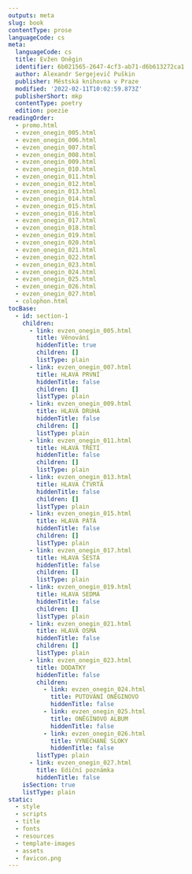 ```yaml
---
outputs: meta
slug: book
contentType: prose
languageCode: cs
meta:
  languageCode: cs
  title: Evžen Oněgin
  identifier: 6b021565-2647-4cf3-ab71-d6b613272ca1
  author: Alexandr Sergejevič Puškin
  publisher: Městská knihovna v Praze
  modified: '2022-02-11T10:02:59.873Z'
  publisherShort: mkp
  contentType: poetry
  edition: poezie
readingOrder:
  - promo.html
  - evzen_onegin_005.html
  - evzen_onegin_006.html
  - evzen_onegin_007.html
  - evzen_onegin_008.html
  - evzen_onegin_009.html
  - evzen_onegin_010.html
  - evzen_onegin_011.html
  - evzen_onegin_012.html
  - evzen_onegin_013.html
  - evzen_onegin_014.html
  - evzen_onegin_015.html
  - evzen_onegin_016.html
  - evzen_onegin_017.html
  - evzen_onegin_018.html
  - evzen_onegin_019.html
  - evzen_onegin_020.html
  - evzen_onegin_021.html
  - evzen_onegin_022.html
  - evzen_onegin_023.html
  - evzen_onegin_024.html
  - evzen_onegin_025.html
  - evzen_onegin_026.html
  - evzen_onegin_027.html
  - colophon.html
tocBase:
  - id: section-1
    children:
      - link: evzen_onegin_005.html
        title: Věnování
        hiddenTitle: true
        children: []
        listType: plain
      - link: evzen_onegin_007.html
        title: HLAVA PRVNÍ
        hiddenTitle: false
        children: []
        listType: plain
      - link: evzen_onegin_009.html
        title: HLAVA DRUHÁ
        hiddenTitle: false
        children: []
        listType: plain
      - link: evzen_onegin_011.html
        title: HLAVA TŘETÍ
        hiddenTitle: false
        children: []
        listType: plain
      - link: evzen_onegin_013.html
        title: HLAVA ČTVRTÁ
        hiddenTitle: false
        children: []
        listType: plain
      - link: evzen_onegin_015.html
        title: HLAVA PÁTÁ
        hiddenTitle: false
        children: []
        listType: plain
      - link: evzen_onegin_017.html
        title: HLAVA ŠESTÁ
        hiddenTitle: false
        children: []
        listType: plain
      - link: evzen_onegin_019.html
        title: HLAVA SEDMÁ
        hiddenTitle: false
        children: []
        listType: plain
      - link: evzen_onegin_021.html
        title: HLAVA OSMÁ
        hiddenTitle: false
        children: []
        listType: plain
      - link: evzen_onegin_023.html
        title: DODATKY
        hiddenTitle: false
        children:
          - link: evzen_onegin_024.html
            title: PUTOVÁNÍ ONĚGINOVO
            hiddenTitle: false
          - link: evzen_onegin_025.html
            title: ONĚGINOVO ALBUM
            hiddenTitle: false
          - link: evzen_onegin_026.html
            title: VYNECHANÉ SLOKY
            hiddenTitle: false
        listType: plain
      - link: evzen_onegin_027.html
        title: Ediční poznámka
        hiddenTitle: false
    isSection: true
    listType: plain
static:
  - style
  - scripts
  - title
  - fonts
  - resources
  - template-images
  - assets
  - favicon.png
---
```

